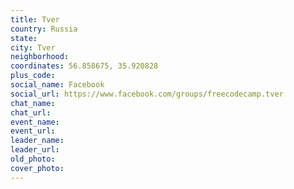 ```yaml
---
title: Tver
country: Russia
state: 
city: Tver
neighborhood: 
coordinates: 56.858675, 35.920828
plus_code:
social_name: Facebook
social_url: https://www.facebook.com/groups/freecodecamp.tver
chat_name:
chat_url:
event_name:
event_url:
leader_name:
leader_url:
old_photo: 
cover_photo:
---
```


